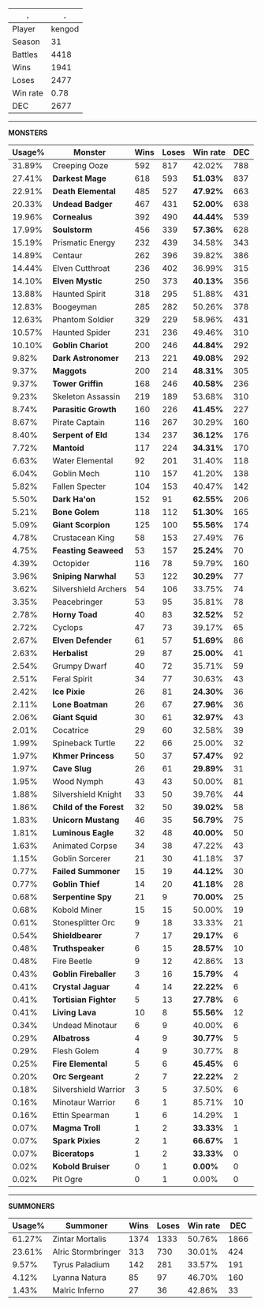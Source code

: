 .|.
|-|-
Player|kengod
Season|31
Battles|4418
Wins|1941
Loses|2477
Win rate|0.78
DEC|2677

---
**MONSTERS**

Usage%|Monster|Wins|Loses|Win rate|DEC|
-|-|-|-|-|-|
31.89%|Creeping Ooze|592|817|42.02%|788|
27.41%|**Darkest Mage**|618|593|**51.03%**|837|
22.91%|**Death Elemental**|485|527|**47.92%**|663|
20.33%|**Undead Badger**|467|431|**52.00%**|638|
19.96%|**Cornealus**|392|490|**44.44%**|539|
17.99%|**Soulstorm**|456|339|**57.36%**|628|
15.19%|Prismatic Energy|232|439|34.58%|343|
14.89%|Centaur|262|396|39.82%|386|
14.44%|Elven Cutthroat|236|402|36.99%|315|
14.10%|**Elven Mystic**|250|373|**40.13%**|356|
13.88%|Haunted Spirit|318|295|51.88%|431|
12.83%|Boogeyman|285|282|50.26%|378|
12.63%|Phantom Soldier|329|229|58.96%|431|
10.57%|Haunted Spider|231|236|49.46%|310|
10.10%|**Goblin Chariot**|200|246|**44.84%**|292|
9.82%|**Dark Astronomer**|213|221|**49.08%**|292|
9.37%|**Maggots**|200|214|**48.31%**|305|
9.37%|**Tower Griffin**|168|246|**40.58%**|236|
9.23%|Skeleton Assassin|219|189|53.68%|310|
8.74%|**Parasitic Growth**|160|226|**41.45%**|227|
8.67%|Pirate Captain|116|267|30.29%|160|
8.40%|**Serpent of Eld**|134|237|**36.12%**|176|
7.72%|**Mantoid**|117|224|**34.31%**|170|
6.63%|Water Elemental|92|201|31.40%|118|
6.04%|Goblin Mech|110|157|41.20%|138|
5.82%|Fallen Specter|104|153|40.47%|142|
5.50%|**Dark Ha'on**|152|91|**62.55%**|206|
5.21%|**Bone Golem**|118|112|**51.30%**|165|
5.09%|**Giant Scorpion**|125|100|**55.56%**|174|
4.78%|Crustacean King|58|153|27.49%|76|
4.75%|**Feasting Seaweed**|53|157|**25.24%**|70|
4.39%|Octopider|116|78|59.79%|160|
3.96%|**Sniping Narwhal**|53|122|**30.29%**|77|
3.62%|Silvershield Archers|54|106|33.75%|74|
3.35%|Peacebringer|53|95|35.81%|78|
2.78%|**Horny Toad**|40|83|**32.52%**|52|
2.72%|Cyclops|47|73|39.17%|65|
2.67%|**Elven Defender**|61|57|**51.69%**|86|
2.63%|**Herbalist**|29|87|**25.00%**|41|
2.54%|Grumpy Dwarf|40|72|35.71%|59|
2.51%|Feral Spirit|34|77|30.63%|43|
2.42%|**Ice Pixie**|26|81|**24.30%**|36|
2.11%|**Lone Boatman**|26|67|**27.96%**|36|
2.06%|**Giant Squid**|30|61|**32.97%**|43|
2.01%|Cocatrice|29|60|32.58%|39|
1.99%|Spineback Turtle|22|66|25.00%|32|
1.97%|**Khmer Princess**|50|37|**57.47%**|92|
1.97%|**Cave Slug**|26|61|**29.89%**|31|
1.95%|Wood Nymph|43|43|50.00%|81|
1.88%|Silvershield Knight|33|50|39.76%|44|
1.86%|**Child of the Forest**|32|50|**39.02%**|58|
1.83%|**Unicorn Mustang**|46|35|**56.79%**|75|
1.81%|**Luminous Eagle**|32|48|**40.00%**|50|
1.63%|Animated Corpse|34|38|47.22%|43|
1.15%|Goblin Sorcerer|21|30|41.18%|37|
0.77%|**Failed Summoner**|15|19|**44.12%**|30|
0.77%|**Goblin Thief**|14|20|**41.18%**|28|
0.68%|**Serpentine Spy**|21|9|**70.00%**|25|
0.68%|Kobold Miner|15|15|50.00%|19|
0.61%|Stonesplitter Orc|9|18|33.33%|21|
0.54%|**Shieldbearer**|7|17|**29.17%**|6|
0.48%|**Truthspeaker**|6|15|**28.57%**|10|
0.48%|Fire Beetle|9|12|42.86%|13|
0.43%|**Goblin Fireballer**|3|16|**15.79%**|4|
0.41%|**Crystal Jaguar**|4|14|**22.22%**|6|
0.41%|**Tortisian Fighter**|5|13|**27.78%**|6|
0.41%|**Living Lava**|10|8|**55.56%**|12|
0.34%|Undead Minotaur|6|9|40.00%|6|
0.29%|**Albatross**|4|9|**30.77%**|5|
0.29%|Flesh Golem|4|9|30.77%|8|
0.25%|**Fire Elemental**|5|6|**45.45%**|6|
0.20%|**Orc Sergeant**|2|7|**22.22%**|2|
0.18%|Silvershield Warrior|3|5|37.50%|6|
0.16%|Minotaur Warrior|6|1|85.71%|10|
0.16%|Ettin Spearman|1|6|14.29%|1|
0.07%|**Magma Troll**|1|2|**33.33%**|1|
0.07%|**Spark Pixies**|2|1|**66.67%**|1|
0.07%|**Biceratops**|1|2|**33.33%**|0|
0.02%|**Kobold Bruiser**|0|1|**0.00%**|0|
0.02%|Pit Ogre|0|1|0.00%|0|

---
**SUMMONERS**

Usage%|Summoner|Wins|Loses|Win rate|DEC|
-|-|-|-|-|-|
61.27%|Zintar Mortalis|1374|1333|50.76%|1866|
23.61%|Alric Stormbringer|313|730|30.01%|424|
9.57%|Tyrus Paladium|142|281|33.57%|191|
4.12%|Lyanna Natura|85|97|46.70%|160|
1.43%|Malric Inferno|27|36|42.86%|33|
